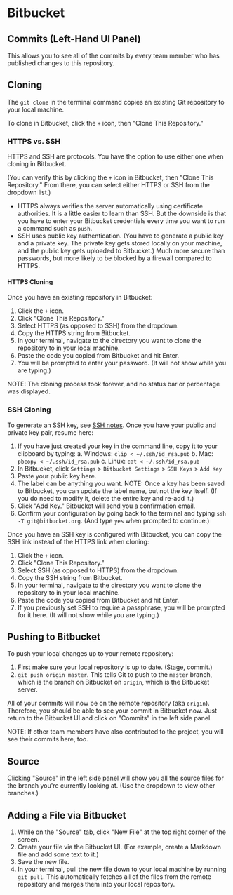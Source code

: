 # Bitbucket

## Commits (Left-Hand UI Panel)

This allows you to see all of the commits by every team member who has published changes to this repository.


## Cloning

The `git clone` in the terminal command copies an existing Git repository to your local machine.

To clone in Bitbucket, click the `+` icon, then "Clone This Repository."


### HTTPS vs. SSH

HTTPS and SSH are protocols.  You have the option to use either one when cloning in Bitbucket.

(You can verify this by clicking the `+` icon in Bitbucket, then "Clone This Repository."  From there, you can select either HTTPS or SSH from the dropdown list.)

- HTTPS always verifies the server automatically using certificate authorities.  It is a little easier to learn than SSH.  But the downside is that you have to enter your Bitbucket credentials every time you want to run a command such as `push`.
- SSH uses public key authentication.  (You have to generate a public key and a private key.  The private key gets stored locally on your machine, and the public key gets uploaded to Bitbucket.)  Much more secure than passwords, but more likely to be blocked by a firewall compared to HTTPS.


#### HTTPS Cloning

Once you have an existing repository in Bitbucket:

1. Click the `+` icon.
2. Click "Clone This Repository."
3. Select HTTPS (as opposed to SSH) from the dropdown.
4. Copy the HTTPS string from Bitbucket.
5. In your terminal, navigate to the directory you want to clone the repository to in your local machine.
6. Paste the code you copied from Bitbucket and hit Enter.
7. You will be prompted to enter your password.  (It will not show while you are typing.)

NOTE: The cloning process took forever, and no status bar or percentage was displayed.


### SSH Cloning

To generate an SSH key, see [SSH notes](https://github.com/toddcf/code-snippets/blob/master/ssh/ssh.md).  Once you have your public and private key pair, resume here:

1. If you have just created your key in the command line, copy it to your clipboard by typing:
  a. Windows: `clip < ~/.ssh/id_rsa.pub`
  b. Mac: `pbcopy < ~/.ssh/id_rsa.pub`
  c. Linux: `cat < ~/.ssh/id_rsa.pub`
2. In Bitbucket, click `Settings` > `Bitbucket Settings` > `SSH Keys` > `Add Key`
3. Paste your public key here.
4. The label can be anything you want.  NOTE: Once a key has been saved to Bitbucket, you can update the label name, but not the key itself.  (If you do need to modify it, delete the entire key and re-add it.)
5. Click "Add Key."  Bitbucket will send you a confirmation email.
6. Confirm your configuration by going back to the terminal and typing `ssh -T git@bitbucket.org`.  (And type `yes` when prompted to continue.)

Once you have an SSH key is configured with Bitbucket, you can copy the SSH link instead of the HTTPS link when cloning:

1. Click the `+` icon.
2. Click "Clone This Repository."
3. Select SSH (as opposed to HTTPS) from the dropdown.
4. Copy the SSH string from Bitbucket.
5. In your terminal, navigate to the directory you want to clone the repository to in your local machine.
6. Paste the code you copied from Bitbucket and hit Enter.
7. If you previously set SSH to require a passphrase, you will be prompted for it here.  (It will not show while you are typing.)


## Pushing to Bitbucket

To push your local changes up to your remote repository:

1. First make sure your local repository is up to date.  (Stage, commit.)
2. `git push origin master`.  This tells Git to push to the `master` branch, which is the branch on Bitbucket on `origin`, which is the Bitbucket server.

All of your commits will now be on the remote repository (aka `origin`).  Therefore, you should be able to see your commit in Bitbucket now.  Just return to the Bitbucket UI and click on "Commits" in the left side panel.

NOTE: If other team members have also contributed to the project, you will see their commits here, too.


## Source

Clicking "Source" in the left side panel will show you all the source files for the branch you're currently looking at.  (Use the dropdown to view other branches.)


## Adding a File via Bitbucket

1. While on the "Source" tab, click "New File" at the top right corner of the screen.
2. Create your file via the Bitbucket UI.  (For example, create a Markdown file and add some text to it.)
3. Save the new file.
4. In your terminal, pull the new file down to your local machine by running `git pull`.  This automatically fetches all of the files from the remote repository and merges them into your local repository.